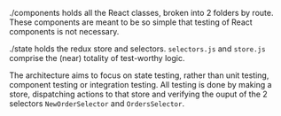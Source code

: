 ./components holds all the React classes, broken into 2 folders by route. These components are meant to be so simple that testing of React components is not necessary.

./state holds the redux store and selectors. `selectors.js` and `store.js` comprise the (near) totality of test-worthy logic. 

The architecture aims to focus on state testing, rather than unit testing, component testing or integration testing. All testing is done by making a store, dispatching actions to that store and verifying the ouput of the 2 selectors `NewOrderSelector` and `OrdersSelector`.